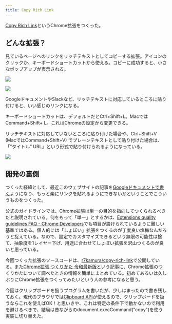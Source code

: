 ```yaml
---
title: Copy Rich Link
---
```

[Copy Rich Link](https://chrome.google.com/webstore/detail/copy-rich-link/hikiamlgpdcabppakpmemaofmkgknpea)というChrome拡張をつくった。

どんな拡張？
------

見ているページへのリンクをリッチテキストとしてコピーする拡張。アイコンのクリックか、キーボードショートカットから使える。コピーに成功すると、小さなポップアップが表示される。

![](https://lh3.googleusercontent.com/docs/ADP-6oHxpR7rOuwLbTRqfogmbBbcChC0Q5chZe0dqzSduSdhxFszt7C2lGRnYnb93woS7kX5QH1p0OIzDftxc30HLRnQ4keJONyQWlNWQjYvdz8rpb8ld4zv7bMioahOllyDBjc1I2uph9SihhtErM4UQfSBn9N0g0poepn7Q2FyVUZnyqu_GufFNO0uJdllwY62n293TmWGxpsRqSdhvdc_LA4Do1cldgKvbkbMVdsNZOaC3Wxqh1Hs3xNyN5Fcw55z8BBNEE-lFnkUo8ziXoBXOrkkSlJG_SGQpvjFFTXFmlPlWJMVlGrnin9WzYPuw2iGtpWjOYTGJWPi5kCpSefmH1ImJvosrH5rwYY9T1uYXNgRmlza9iGLvM1nK4rl9_naV11xBI1RaQ2FmKTaRsfug0NZwKKjSOuz-uvlgR1Go1m_x2XPPaxvxlQLFFb6ci_c-4UXz9b80gMDz5-CCcW39014Uv9kHQbh6kQM52msjhoR5RF9N1vKb1bLLteCGnlXiS2_pMQ5P5oyY6lpB9tJzmI5CGwTndGJP5j4VD76u84HKVD_H0iQaeMkPsNV8Zin9E8kVozdNJbuDuc3gA7MeYsQEKiHGfSJTr7IRX-EveJQlA2jEda57Rcf0OvjTfNuxo-M1xj5MBDbcetZOZ_tKKB8g-WW-Zu00aIUL4A2FbMQE-NF6wwk4S0CjnlohbLsxUo9-QJgcfH7eGbsVjgP2-2Mic2KqTkyasRUhrYkab158Q9o-nxk9AOrPOzi5mAIt8w1MXBEMPgVZHxZsvAEwmO0n3yDpu1uwjts4GVWNtqhyjCMLDt1Vr4Qc0p436OGgy6Np8FwJB48TDX5p9TTvVf9if1-KjoAMHi1rXT87sQKoDF1X-I7Hm2fjrfyb6GVHfltJFN7GugNzivvag1yhIKuv_qbCDPMJp69GVuJ5nnRqigiDPAFqvuInzzdWcIOB69zJyFj4Oe0Pf6UctODLg1ptm0fuSd5Xc3R03WySNpk0vqnF9ItuR0Nk82X4TnlaJKkOUPlxQFA39tNs5DKCCyxVqmWFUPwVz1zUair-QRjoNPx9ei5QwU9isnLOfTUuZgbQr6wOMgWWIpgZiNcCHRUGmnRYgejn9YPSk83dESIrvqmcdQeIZoRdHv7w8axWPeq-3QBP0dVKhvTxZZ_74DmpLlbxaX7uv_KXkbZQHy5c9utBygMH15Km_r4dprWjWpvw6lY1LUUd3q-yBjqYkxChHTjbCZXuXjUj2Zyu_b9xAwZ)

![](https://lh3.googleusercontent.com/docs/ADP-6oEIgUJzo4ry_xFeilRFZWFqgFjkuwq619q-w47dnMUd44K9Uo-0zQmeb9blGB6wCevmolp24EOM4Q0qc5FfFrMFidz-XFjJFNKgBVROC2luNuXzaD_xtXipc8yStVbM9tg7rAfqVFY_Mw7pi7bGzG9R_oJsq-d2nApIx2CdtGNqAW9dn1E_fDV0HpdYprA0676dIP08iqx7JuclXkBWVSoPgSVnnA0tOTXpc9_rY_yrXwWtVfsHa4ZBXStFEIhGmLpWpEDpTFt4pR4udNjycZQHu9iWEtNbxFCqIQJHejcUNZlecO7zDLB4Wp3QonruebkxOhqxxD9GPkY0D3DgmY3wp2nU_0-vjtcy7ldFS6Xts-dKFde9GhvkiU2J5EFg8x20fdh4GJmJ7a10jqY2VTaDYeDT3v3guQz3lepfcuz8CI6xVnrPfMNUoRn9LbTUP34dGf6NQpbF28yhy4jnZ99sQac-UuBr6nPhqVpi8EdWYQWgQJEzScfem0mkfq58J0OegfSAjsEQp1GICLiB_feREojP88zs9WzsHY9oQKt4EouDIK-lMUT35IYYtb4Rj3Q3ppTl11nFFwP444umDkDJKqaCBmTQw4-by46iFaFmKuI-oUXM7EktyQqtPwNbPsHzFfeaPhWeImt9nLccCGQea0O7U563bYpfaggjJ3W2B90gRDLOknkUPTq05ZCvdB5i__jc-_u1kwynPwGBLJO0bXPpmkEvW6EHIg5nWL2_WvNdkCiHgrkErgLz4aP-z_EwuX5TijOnftB7bG770fbgj9l7hWtYmqjiagABEyRA_1PVVivTP_X-f4um79SNPomS1bB_uz_vRVn4pSjIOzMAPkTZgdfgJ-OeO2g8pBuLRapB_MqLBM1bOGYSP38mnKq3twqNLWJpNC1IePvvB64i-5dBDqowRGu0IZZwd5sDGyGUy6pAvrh8L-kKGLKy4h_qjIQ7YmJ6-XUq35Ds38HnCmpYRqD9dEGuss6n_FWxo_abVXxiN_5Z-BVnwK4NXl2d9e7KH3y1ZjC4d2yTbF-YMTgAv3N-XtI6Y-4gZDeotKdmNnp-kMA2UDYkigGQPkdbEYnSYEmEsiC28sP4BV-SpJ6eW-Bbgf3Lr52KeACdTKfGkse0Krh2_dy1rJeAwSiqSy1_NVbrfw2ROWMIfWH6UL3_N6jvFLIZYHqApmxN-op7DV38B9JMbO6QBdqAXSBWIIVJE-q646xggmyvM6JjzieRbTZGhyJPvWslotZpoi0j)

GoogleドキュメントやSlackなど、リッチテキストに対応しているところに貼り付けると、いい感じのリンクになる。

キーボードショートカットは、デフォルトだとCtrl+Shift+L。MacではCommand+Shift+ L。これはChromeの設定から変更できる。

リッチテキストに対応していないところに貼り付けた場合や、Ctrl+Shift+V (MacではCommand+Shift+V) でプレーンテキストとして貼り付けた場合は、「”タイトル” URL」という形式で貼り付けられるようになっている。

![](https://lh3.googleusercontent.com/docs/ADP-6oFLiGlKc7biSbR8wSMZb3KNNW0E_3lBVYaCvyFS-ZB5xmIFKAMlLL_7oHj6rjFeEmWYQpzef5xWvWZwCyQ5Bl397T5hWpxk7SmhyTOccHKLLQjpbQauHpvAlpUg_0jtu0Hex3aPgnUWSJGsEd8UmIe_gFlBxV2lTWQXKtBsB5SsxOWRYvMvHPSScKJSksTZx_W66Q7cNcPCk7P8T_TbXPXNAmfkYMmHEaaKqk7CNfcbmOEc4lWyLBcuiC5ZfNLQu6-GRPiYt8-eN0oIzd183pMyWxyJNEm_3ZJZUaHqhHH133MPHSMeFQ1kyimMbn2HXXQe0-GO1FRXBxIhJLklQ3pJ5SqXF4sbck4bXwskHEhT3tb_btZL6vW-E45utCn81j2pmEzoWGsiobpttcMtWv5p3vO-LX1d_R8MNlymI2YDr2mZ1wWI03UDJ52bk4SWp-YJCsK_HveQesg8r1Hvp1PSRPQoB5SuRE0jE3r_M07PTnsOoGGzYaNvF94I20UuB3c0dVffbv7rRAEogIV560J8KA3kJSZ9iECjmTw-19hQdvh3hrU36UCzl1Acu2Rk0K5Sgg6WDZ08_Qyd-qiLfAH7w8V5qas2ZbriLyndoV-QJ8V4nKPCR9RUdvJewvsEm4kClkSRrA2sEZTpg56JGUgJ7i1G5ljFDMUjBYLvNOhGV3ZD3V0IZTn1FEvQGHiR6Aneg6eCRfhEidO6sH_74Qban7OVcLSXAx6mnGl7FPH47FgVg8SOOwo4sokcSnHNFSbpADLcU4fP9LGvXJGGySiLiOqr3cjmO-TXSsyzyobVirLZRor2EjcfcQh_TnDwH57i4ZJkfOuaodCxIBHMRygyZiQ0Gp19Vi9fJGd_z_p-GFKLw7pucVAojfptcwBT-QoMd43fwmqHb3iHcIpnRUXRpfZDmDDPkYDcvp1-J1JgWfvUVzj3wLhYtTMzo2eGwurJai_7vUtYpig_SIvVedG7o3fg3ZiS3zy3ZqO1UaAKkhzxxQDMWf8kmW7xF6Rtbin-nA6-lM5KA7EANRfESH2BNax_5dvmqykR0p2Mg9qKv3z1OmdGhQqODkjpp5VXZG0N8G__mKxiJIAt5V3uOmYp8XpIPtnloWWFP73y5_5J_RreCtuJOQ53RaMrxfkTzQIKdrRMmwXPGpvT0IooURLYVNhSiw-TUZih7Nf_DP3kcv3IxSWLDwXE9WWKA3VYoKaitLkJIzgnxr0AjNtLbnw493ANAo74DzZbgaTB24HqpHiH)

開発の裏側
-----

つくった経緯として、最近このウェブサイトの記事を[Googleドキュメントで書く](https://r7kamura.com/articles/2022-05-04-diary)ようになり、もっと楽にリンクを貼れるようにできないかということでこういうものをつくった。

公式のガイドラインでは、Chrome拡張は単一の目的を指向してつくられるべきだと説明されている。何をもって「単一」とするかは、[Extensions quality guidelines FAQ - Chrome Developers](https://developer.chrome.com/docs/extensions/mv3/single_purpose/#one)でも項目が設けられているように難しい基準ではある。個人的には「しょぼい」拡張をつくるのが丁度良い塩梅なんだろうと捉えている。なので、設定でカスタマイズできるという無限の可能性は捨て、抽象度を1レイヤー下げ、用途に合わせてしょぼい拡張を沢山つくるのが良いと思っている。

今回つくった拡張のソースコードは、[r7kamura/copy-rich-link](https://github.com/r7kamura/copy-rich-link)で公開している。また[Chrome拡張 つくりかた 令和最新版](https://r7kamura.com/articles/2022-05-07-chrome-extension-dev-2022)という記事に、Chrome拡張のつくりかたについて調べたときの情報を簡単にまとめている。初めてあるいは久しぶりにChrome拡張をつくってみたいという人の参考になると思う。

今回はクリップボードを扱うプログラムを書いたが、少しはまったので書き残しておく。現代のブラウザでは[Clipboard API](https://developer.mozilla.org/ja/docs/Web/API/Clipboard)が使えるので、クリップボードを扱うならこれを使えばOK！と思いきや、これは特定の条件下で動かないので利用を避けるべきで、結局は昔ながらのdocument.execCommand("copy")を使う実装に切り替えた。
